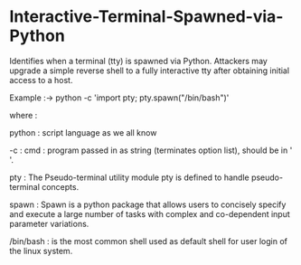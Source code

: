 # Interactive-Terminal-Spawned-via-Python
Identifies when a terminal (tty) is spawned via Python. Attackers may upgrade a simple reverse shell to a fully interactive tty after obtaining initial access to a host.

Example :-> python -c 'import pty; pty.spawn("/bin/bash")'

where : 

python : script language as we all know

-c : cmd : program passed in as string (terminates option list), should be in ' '.

pty : The Pseudo-terminal utility module pty is defined to handle pseudo-terminal concepts.

spawn : Spawn is a python package that allows users to concisely specify and execute a large number of tasks with complex and co-dependent input parameter variations.

/bin/bash : is the most common shell used as default shell for user login of the linux system.


